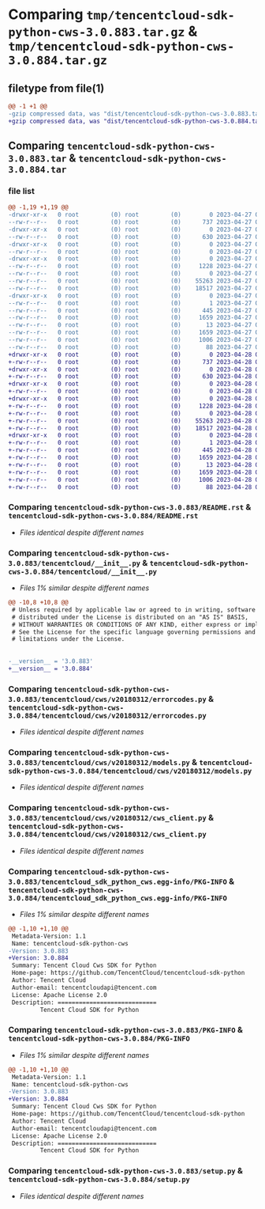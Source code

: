 # Comparing `tmp/tencentcloud-sdk-python-cws-3.0.883.tar.gz` & `tmp/tencentcloud-sdk-python-cws-3.0.884.tar.gz`

## filetype from file(1)

```diff
@@ -1 +1 @@
-gzip compressed data, was "dist/tencentcloud-sdk-python-cws-3.0.883.tar", last modified: Thu Apr 27 00:26:50 2023, max compression
+gzip compressed data, was "dist/tencentcloud-sdk-python-cws-3.0.884.tar", last modified: Fri Apr 28 02:13:33 2023, max compression
```

## Comparing `tencentcloud-sdk-python-cws-3.0.883.tar` & `tencentcloud-sdk-python-cws-3.0.884.tar`

### file list

```diff
@@ -1,19 +1,19 @@
-drwxr-xr-x   0 root         (0) root         (0)        0 2023-04-27 00:26:50.000000 tencentcloud-sdk-python-cws-3.0.883/
--rw-r--r--   0 root         (0) root         (0)      737 2023-04-27 00:26:50.000000 tencentcloud-sdk-python-cws-3.0.883/README.rst
-drwxr-xr-x   0 root         (0) root         (0)        0 2023-04-27 00:26:50.000000 tencentcloud-sdk-python-cws-3.0.883/tencentcloud/
--rw-r--r--   0 root         (0) root         (0)      630 2023-04-27 00:26:50.000000 tencentcloud-sdk-python-cws-3.0.883/tencentcloud/__init__.py
-drwxr-xr-x   0 root         (0) root         (0)        0 2023-04-27 00:26:50.000000 tencentcloud-sdk-python-cws-3.0.883/tencentcloud/cws/
--rw-r--r--   0 root         (0) root         (0)        0 2023-04-27 00:26:50.000000 tencentcloud-sdk-python-cws-3.0.883/tencentcloud/cws/__init__.py
-drwxr-xr-x   0 root         (0) root         (0)        0 2023-04-27 00:26:50.000000 tencentcloud-sdk-python-cws-3.0.883/tencentcloud/cws/v20180312/
--rw-r--r--   0 root         (0) root         (0)     1228 2023-04-27 00:26:50.000000 tencentcloud-sdk-python-cws-3.0.883/tencentcloud/cws/v20180312/errorcodes.py
--rw-r--r--   0 root         (0) root         (0)        0 2023-04-27 00:26:50.000000 tencentcloud-sdk-python-cws-3.0.883/tencentcloud/cws/v20180312/__init__.py
--rw-r--r--   0 root         (0) root         (0)    55263 2023-04-27 00:26:50.000000 tencentcloud-sdk-python-cws-3.0.883/tencentcloud/cws/v20180312/models.py
--rw-r--r--   0 root         (0) root         (0)    18517 2023-04-27 00:26:50.000000 tencentcloud-sdk-python-cws-3.0.883/tencentcloud/cws/v20180312/cws_client.py
-drwxr-xr-x   0 root         (0) root         (0)        0 2023-04-27 00:26:50.000000 tencentcloud-sdk-python-cws-3.0.883/tencentcloud_sdk_python_cws.egg-info/
--rw-r--r--   0 root         (0) root         (0)        1 2023-04-27 00:26:50.000000 tencentcloud-sdk-python-cws-3.0.883/tencentcloud_sdk_python_cws.egg-info/dependency_links.txt
--rw-r--r--   0 root         (0) root         (0)      445 2023-04-27 00:26:50.000000 tencentcloud-sdk-python-cws-3.0.883/tencentcloud_sdk_python_cws.egg-info/SOURCES.txt
--rw-r--r--   0 root         (0) root         (0)     1659 2023-04-27 00:26:50.000000 tencentcloud-sdk-python-cws-3.0.883/tencentcloud_sdk_python_cws.egg-info/PKG-INFO
--rw-r--r--   0 root         (0) root         (0)       13 2023-04-27 00:26:50.000000 tencentcloud-sdk-python-cws-3.0.883/tencentcloud_sdk_python_cws.egg-info/top_level.txt
--rw-r--r--   0 root         (0) root         (0)     1659 2023-04-27 00:26:50.000000 tencentcloud-sdk-python-cws-3.0.883/PKG-INFO
--rw-r--r--   0 root         (0) root         (0)     1006 2023-04-27 00:26:50.000000 tencentcloud-sdk-python-cws-3.0.883/setup.py
--rw-r--r--   0 root         (0) root         (0)       88 2023-04-27 00:26:50.000000 tencentcloud-sdk-python-cws-3.0.883/setup.cfg
+drwxr-xr-x   0 root         (0) root         (0)        0 2023-04-28 02:13:33.000000 tencentcloud-sdk-python-cws-3.0.884/
+-rw-r--r--   0 root         (0) root         (0)      737 2023-04-28 02:13:32.000000 tencentcloud-sdk-python-cws-3.0.884/README.rst
+drwxr-xr-x   0 root         (0) root         (0)        0 2023-04-28 02:13:33.000000 tencentcloud-sdk-python-cws-3.0.884/tencentcloud/
+-rw-r--r--   0 root         (0) root         (0)      630 2023-04-28 02:13:32.000000 tencentcloud-sdk-python-cws-3.0.884/tencentcloud/__init__.py
+drwxr-xr-x   0 root         (0) root         (0)        0 2023-04-28 02:13:33.000000 tencentcloud-sdk-python-cws-3.0.884/tencentcloud/cws/
+-rw-r--r--   0 root         (0) root         (0)        0 2023-04-28 02:13:32.000000 tencentcloud-sdk-python-cws-3.0.884/tencentcloud/cws/__init__.py
+drwxr-xr-x   0 root         (0) root         (0)        0 2023-04-28 02:13:33.000000 tencentcloud-sdk-python-cws-3.0.884/tencentcloud/cws/v20180312/
+-rw-r--r--   0 root         (0) root         (0)     1228 2023-04-28 02:13:32.000000 tencentcloud-sdk-python-cws-3.0.884/tencentcloud/cws/v20180312/errorcodes.py
+-rw-r--r--   0 root         (0) root         (0)        0 2023-04-28 02:13:32.000000 tencentcloud-sdk-python-cws-3.0.884/tencentcloud/cws/v20180312/__init__.py
+-rw-r--r--   0 root         (0) root         (0)    55263 2023-04-28 02:13:32.000000 tencentcloud-sdk-python-cws-3.0.884/tencentcloud/cws/v20180312/models.py
+-rw-r--r--   0 root         (0) root         (0)    18517 2023-04-28 02:13:32.000000 tencentcloud-sdk-python-cws-3.0.884/tencentcloud/cws/v20180312/cws_client.py
+drwxr-xr-x   0 root         (0) root         (0)        0 2023-04-28 02:13:33.000000 tencentcloud-sdk-python-cws-3.0.884/tencentcloud_sdk_python_cws.egg-info/
+-rw-r--r--   0 root         (0) root         (0)        1 2023-04-28 02:13:33.000000 tencentcloud-sdk-python-cws-3.0.884/tencentcloud_sdk_python_cws.egg-info/dependency_links.txt
+-rw-r--r--   0 root         (0) root         (0)      445 2023-04-28 02:13:33.000000 tencentcloud-sdk-python-cws-3.0.884/tencentcloud_sdk_python_cws.egg-info/SOURCES.txt
+-rw-r--r--   0 root         (0) root         (0)     1659 2023-04-28 02:13:33.000000 tencentcloud-sdk-python-cws-3.0.884/tencentcloud_sdk_python_cws.egg-info/PKG-INFO
+-rw-r--r--   0 root         (0) root         (0)       13 2023-04-28 02:13:33.000000 tencentcloud-sdk-python-cws-3.0.884/tencentcloud_sdk_python_cws.egg-info/top_level.txt
+-rw-r--r--   0 root         (0) root         (0)     1659 2023-04-28 02:13:33.000000 tencentcloud-sdk-python-cws-3.0.884/PKG-INFO
+-rw-r--r--   0 root         (0) root         (0)     1006 2023-04-28 02:13:32.000000 tencentcloud-sdk-python-cws-3.0.884/setup.py
+-rw-r--r--   0 root         (0) root         (0)       88 2023-04-28 02:13:33.000000 tencentcloud-sdk-python-cws-3.0.884/setup.cfg
```

### Comparing `tencentcloud-sdk-python-cws-3.0.883/README.rst` & `tencentcloud-sdk-python-cws-3.0.884/README.rst`

 * *Files identical despite different names*

### Comparing `tencentcloud-sdk-python-cws-3.0.883/tencentcloud/__init__.py` & `tencentcloud-sdk-python-cws-3.0.884/tencentcloud/__init__.py`

 * *Files 1% similar despite different names*

```diff
@@ -10,8 +10,8 @@
 # Unless required by applicable law or agreed to in writing, software
 # distributed under the License is distributed on an "AS IS" BASIS,
 # WITHOUT WARRANTIES OR CONDITIONS OF ANY KIND, either express or implied.
 # See the License for the specific language governing permissions and
 # limitations under the License.
 
 
-__version__ = '3.0.883'
+__version__ = '3.0.884'
```

### Comparing `tencentcloud-sdk-python-cws-3.0.883/tencentcloud/cws/v20180312/errorcodes.py` & `tencentcloud-sdk-python-cws-3.0.884/tencentcloud/cws/v20180312/errorcodes.py`

 * *Files identical despite different names*

### Comparing `tencentcloud-sdk-python-cws-3.0.883/tencentcloud/cws/v20180312/models.py` & `tencentcloud-sdk-python-cws-3.0.884/tencentcloud/cws/v20180312/models.py`

 * *Files identical despite different names*

### Comparing `tencentcloud-sdk-python-cws-3.0.883/tencentcloud/cws/v20180312/cws_client.py` & `tencentcloud-sdk-python-cws-3.0.884/tencentcloud/cws/v20180312/cws_client.py`

 * *Files identical despite different names*

### Comparing `tencentcloud-sdk-python-cws-3.0.883/tencentcloud_sdk_python_cws.egg-info/PKG-INFO` & `tencentcloud-sdk-python-cws-3.0.884/tencentcloud_sdk_python_cws.egg-info/PKG-INFO`

 * *Files 1% similar despite different names*

```diff
@@ -1,10 +1,10 @@
 Metadata-Version: 1.1
 Name: tencentcloud-sdk-python-cws
-Version: 3.0.883
+Version: 3.0.884
 Summary: Tencent Cloud Cws SDK for Python
 Home-page: https://github.com/TencentCloud/tencentcloud-sdk-python
 Author: Tencent Cloud
 Author-email: tencentcloudapi@tencent.com
 License: Apache License 2.0
 Description: ============================
         Tencent Cloud SDK for Python
```

### Comparing `tencentcloud-sdk-python-cws-3.0.883/PKG-INFO` & `tencentcloud-sdk-python-cws-3.0.884/PKG-INFO`

 * *Files 1% similar despite different names*

```diff
@@ -1,10 +1,10 @@
 Metadata-Version: 1.1
 Name: tencentcloud-sdk-python-cws
-Version: 3.0.883
+Version: 3.0.884
 Summary: Tencent Cloud Cws SDK for Python
 Home-page: https://github.com/TencentCloud/tencentcloud-sdk-python
 Author: Tencent Cloud
 Author-email: tencentcloudapi@tencent.com
 License: Apache License 2.0
 Description: ============================
         Tencent Cloud SDK for Python
```

### Comparing `tencentcloud-sdk-python-cws-3.0.883/setup.py` & `tencentcloud-sdk-python-cws-3.0.884/setup.py`

 * *Files identical despite different names*

